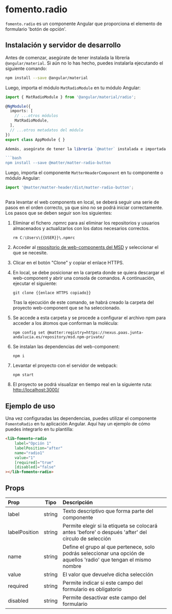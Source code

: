 # fomento.radio

`fomento.radio` es un componente Angular que proporciona el elemento de formulario 'botón de opción'.

## Instalación y servidor de desarrollo

Antes de comenzar, asegúrate de tener instalada la librería `@angular/material`. Si aún no lo has hecho, puedes instalarla ejecutando el siguiente comando:

```bash
npm install --save @angular/material
```

Luego, importa el módulo `MatRadioModule` en tu módulo Angular:

````typescript
import { MatRadioModule } from '@angular/material/radio';

@NgModule({
  imports: [
    // ...otros módulos
    MatRadioModule,
  ],
  // ...otros metadatos del módulo
})
export class AppModule { }

Además, asegúrate de tener la librería `@matter` instalada e importada. Puedes instalarla ejecutando:

```bash
npm install --save @matter/matter-radio-button
````

Luego, importa el componente `MatterHeaderComponent` en tu componente o módulo Angular:

```typescript
import '@matter/matter-header/dist/matter-radio-button';
```

##

Para levantar el web components en local, se deberá seguir una serie de pasos en el orden correcto, ya que sino no se podrá iniciar correctamente. Los pasos que se deben seguir son los siguientes:

1. Eliminar el fichero .npmrc para así eliminar los repositorios y usuarios almacenados y actualizarlos con los datos necesarios correctos.

   ```
   rm C:\Users\{{USER}}\.npmrc
   ```

2. Acceder al [repositorio de web-components del MSD](https://gitlab.juntadeandalucia.es/pt-exp-webcomponents) y seleccionar el que se necesite.
3. Clicar en el botón "Clone" y copiar el enlace HTTPS.
4. En local, se debe posicionar en la carpeta donde se quiera descargar el web-component y abrir una consola de comandos. A continuación, ejecutar el siguiente:
   ```
   git clone {{enlace HTTPS copiado}}
   ```
   Tras la ejecución de este comando, se habrá creado la carpeta del proyecto web-component que se ha seleccionado.
5. Se accede a esta carpeta y se procede a configurar el archivo npm para acceder a los átomos que conforman la molécula:
   ```
   npm config set @matter:registry=https://nexus.paas.junta-andalucia.es/repository/msd.npm-private/
   ```
6. Se instalan las dependencias del web-component:
   ```
   npm i
   ```
7. Levantar el proyecto con el servidor de webpack:
   ```
   npm start
   ```
8. El proyecto se podrá visualizar en tiempo real en la siguiente ruta: [http://localhost:3000/](http://localhost:3000/)

## Ejemplo de uso

Una vez configuradas las dependencias, puedes utilizar el componente `FomentoRadio` en tu aplicación Angular. Aquí hay un ejemplo de cómo puedes integrarlo en tu plantilla:

```html
<lib-fomento-radio
	label="Opción 1"
	labelPosition="after"
	name="radio1"
	value="1"
	[required]="true"
	[disabled]="false"
></lib-fomento-radio>
```

## Props

| Prop          |  Tipo  | Descripción                                                                                                         |
| :------------ | :----: | :------------------------------------------------------------------------------------------------------------------ |
| label         | string | Texto descriptivo que forma parte del componente                                                                    |
| labelPosition | string | Permite elegir si la etiqueta se colocará antes 'before' o después 'after' del círculo de selección                 |
| name          | string | Define el grupo al que pertenece, solo podrás seleccionar una opción de aquellos 'radio' que tengan el mismo nombre |
| value         | string | El valor que devuelve dicha selección                                                                               |
| required      | string | Permite indicar si este campo del formulario es obligatorio                                                         |
| disabled      | string | Permite desactivar este campo del formulario                                                                        |
